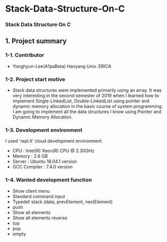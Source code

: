 # Stack-Data-Structure-On-C
### Stack Data Structure On C

## 1. Project summary
### 1-1. Contributor
- Yonghyun-Lee(A1paBeta) Hanyang Univ. ERICA 
### 1-2. Project start motive
- Stack data structures were implemented primarily using an array. It was very interesting in the second semester of 2019 when I learned how to implement Single-LinkedList, Double-LinkedList using pointer and dynamic memory allocation in the basic course of system programming. I am going to implement all the data structures I know using Pointer and Dynamic Memory Allocation.
### 1-3. Development environment
I used 'repl.it' cloud development environment

- CPU : Intel(R) Xeon(R) CPU @ 2.30GHz
- Memory : 2.6 GB 
- Server : Ubuntu 18.04.1 version
- GCC Compiler : 7.4.0 version 
### 1-4. Wanted development function
- Show client menu
- Standard command input
- Typedef stack (data, prevElement, nextElement)
- push
- Show all elements
- Show all elements reverse
- top
- pop
- empty
